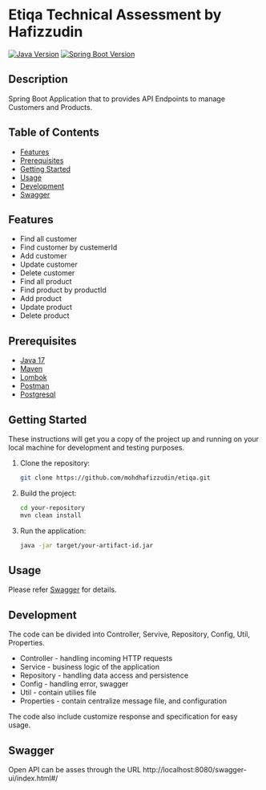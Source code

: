 # Etiqa Technical Assessment by Hafizzudin

[![Java Version](https://img.shields.io/badge/java-17-green.svg)](https://www.oracle.com/java/technologies/javase/jdk17-archive-downloads.html)
[![Spring Boot Version](https://img.shields.io/badge/spring--boot-3.2.1-green.svg)](https://spring.io/projects/spring-boot)

## Description

Spring Boot Application that to provides API Endpoints to manage Customers and Products.

## Table of Contents

- [Features](#features)
- [Prerequisites](#prerequisites)
- [Getting Started](#getting-started)
- [Usage](#usage)
- [Development](#development)
- [Swagger](#swagger)

## Features

- Find all customer
- Find customer by custemerId
- Add customer
- Update customer
- Delete customer
- Find all product
- Find product by productId
- Add product
- Update product
- Delete product


## Prerequisites

- [Java 17](https://www.oracle.com/java/technologies/javase/jdk17-archive-downloads.html)
- [Maven](https://maven.apache.org/)
- [Lombok](https://projectlombok.org/) 
- [Postman](https://www.postman.com/api-platform/api-testing/)
- [Postgresql](https://www.postgresql.org/)

## Getting Started

These instructions will get you a copy of the project up and running on your local machine for development and testing purposes.

1. Clone the repository:

    ```bash
    git clone https://github.com/mohdhafizzudin/etiqa.git
    ```

2. Build the project:

    ```bash
    cd your-repository
    mvn clean install
    ```

3. Run the application:

    ```bash
    java -jar target/your-artifact-id.jar
    ```

## Usage

Please refer [Swagger](http://localhost:8080/swagger-ui/index.html#/) for details.

## Development

The code can be divided into Controller, Servive, Repository, Config, Util, Properties.
- Controller - handling incoming HTTP requests
- Service - business logic of the application
- Repository - handling data access and persistence
- Config - handling error, swagger
- Util - contain utilies file
- Properties - contain centralize message file, and configuration

The code also include customize response and specification for easy usage.


## Swagger

Open API can be asses through the URL
http://localhost:8080/swagger-ui/index.html#/
